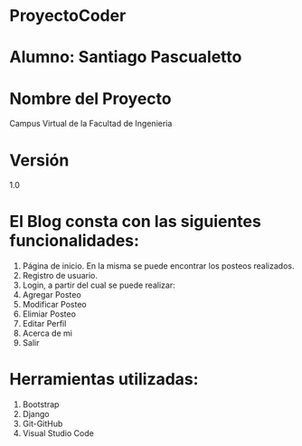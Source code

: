 # ProyectoCoder
# Alumno: Santiago Pascualetto

# Nombre del Proyecto
Campus Virtual de la Facultad de Ingenieria

# Versión
1.0


# El Blog consta con las siguientes funcionalidades: 

1. Página de inicio. En la misma se puede encontrar los posteos realizados.
2. Registro de usuario.
3. Login, a partir del cual se puede realizar: 
4. Agregar Posteo 
5. Modificar Posteo
6. Elimiar Posteo 
7. Editar Perfil
8. Acerca de mi 
9. Salir


# Herramientas utilizadas:
1. Bootstrap
2. Django
3. Git-GitHub
4. Visual Studio Code
